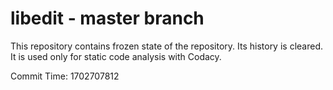 # libedit - master branch

This repository contains frozen state of the repository.
Its history is cleared. It is used only for static code
analysis with Codacy.

Commit Time: 1702707812